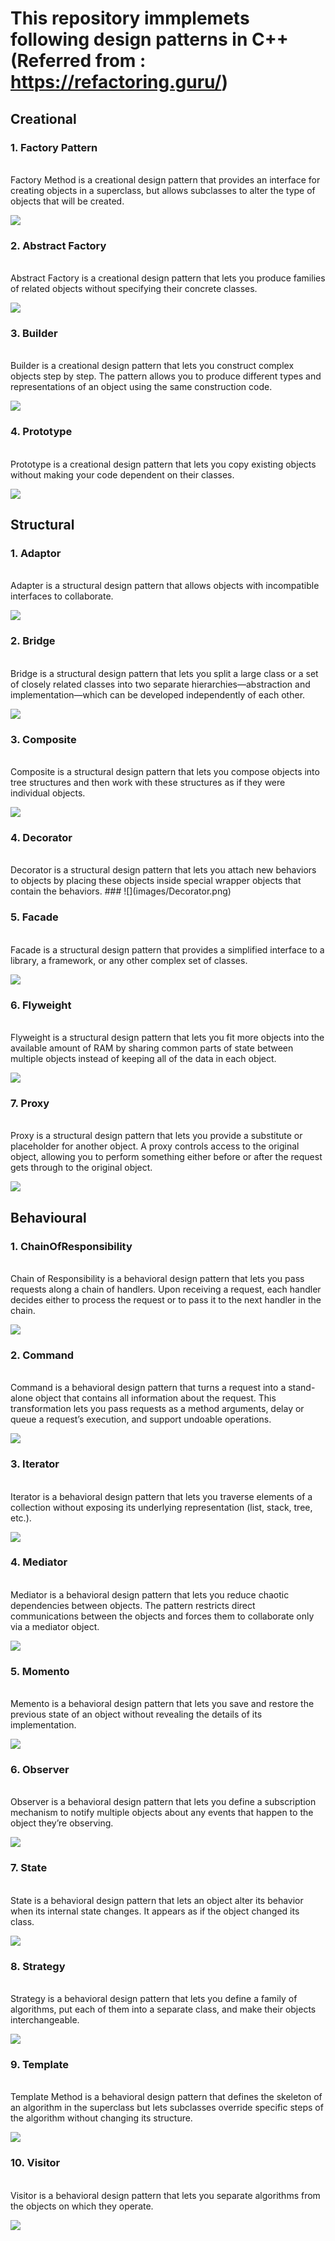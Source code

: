 # This repository immplemets following design patterns in C++ (Referred from : https://refactoring.guru/)

## Creational
### 1. Factory Pattern
<br>
Factory Method is a creational design pattern that provides an interface for creating objects in a superclass, but allows subclasses to alter the type of objects that will be created.

![](images/Factory.png)

### 2. Abstract Factory
<br>
Abstract Factory is a creational design pattern that lets you produce families of related objects without specifying their concrete classes.

![](images/AbstractFactory.png)

### 3. Builder
<br>
Builder is a creational design pattern that lets you construct complex objects step by step. The pattern allows you to produce different types and representations of an object using the same construction code.

![](images/Builder.png)

### 4. Prototype
<br>
Prototype is a creational design pattern that lets you copy existing objects without making your code dependent on their classes.

![](images/Prototype.png)


## Structural
### 1. Adaptor
<br>
Adapter is a structural design pattern that allows objects with incompatible interfaces to collaborate.

![](images/Adaptor.png)

### 2. Bridge
<br>
Bridge is a structural design pattern that lets you split a large class or a set of closely related classes into two separate hierarchies—abstraction and implementation—which can be developed independently of each other.

![](images/Bridge.png)

### 3. Composite
<br>
Composite is a structural design pattern that lets you compose objects into tree structures and then work with these structures as if they were individual objects.

![](images/Composite.png)

### 4. Decorator
<br>
Decorator is a structural design pattern that lets you attach new behaviors to objects by placing these objects inside special wrapper objects that contain the behaviors.
### 
![](images/Decorator.png)

### 5. Facade
<br>
Facade is a structural design pattern that provides a simplified interface to a library, a framework, or any other complex set of classes.

![](images/Facade.png)

### 6. Flyweight
<br>
Flyweight is a structural design pattern that lets you fit more objects into the available amount of RAM by sharing common parts of state between multiple objects instead of keeping all of the data in each object.

![](images/Flyweight.png)

### 7. Proxy
<br>
Proxy is a structural design pattern that lets you provide a substitute or placeholder for another object. A proxy controls access to the original object, allowing you to perform something either before or after the request gets through to the original object.

![](images/Proxy.png)


## Behavioural
### 1. ChainOfResponsibility
<br>
Chain of Responsibility is a behavioral design pattern that lets you pass requests along a chain of handlers. Upon receiving a request, each handler decides either to process the request or to pass it to the next handler in the chain.

![](images/COR.png)

### 2. Command
<br>
Command is a behavioral design pattern that turns a request into a stand-alone object that contains all information about the request. This transformation lets you pass requests as a method arguments, delay or queue a request’s execution, and support undoable operations.

![](images/COR.png)

### 3. Iterator
<br>
Iterator is a behavioral design pattern that lets you traverse elements of a collection without exposing its underlying representation (list, stack, tree, etc.).

![](images/Iterator.png)

### 4. Mediator
<br>
Mediator is a behavioral design pattern that lets you reduce chaotic dependencies between objects. The pattern restricts direct communications between the objects and forces them to collaborate only via a mediator object.

![](images/Mediator.png)

### 5. Momento
<br>
Memento is a behavioral design pattern that lets you save and restore the previous state of an object without revealing the details of its implementation.

![](images/Momento.png)

### 6. Observer
<br>
Observer is a behavioral design pattern that lets you define a subscription mechanism to notify multiple objects about any events that happen to the object they’re observing.

![](images/Observer.png)

### 7. State
<br>
State is a behavioral design pattern that lets an object alter its behavior when its internal state changes. It appears as if the object changed its class.

![](images/State.png)

### 8. Strategy
<br>
Strategy is a behavioral design pattern that lets you define a family of algorithms, put each of them into a separate class, and make their objects interchangeable.

![](images/Strategy.png)

### 9. Template
<br>
Template Method is a behavioral design pattern that defines the skeleton of an algorithm in the superclass but lets subclasses override specific steps of the algorithm without changing its structure.

![](images/Template.png)

### 10. Visitor
<br>
Visitor is a behavioral design pattern that lets you separate algorithms from the objects on which they operate.

![](images/Visitor.png)